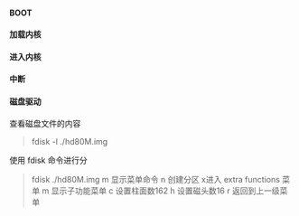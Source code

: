 #### BOOT

#### 加载内核

#### 进入内核

#### 中断


#### 磁盘驱动

查看磁盘文件的内容
> fdisk -l ./hd80M.img

使用 fdisk 命令进行分
> fdisk ./hd80M.img
> m 显示菜单命令
> n 创建分区
> x进入 extra functions 菜单
> m 显示子功能菜单
> c 设置柱面数162
> h 设置磁头数16
> r 返回到上一级菜单